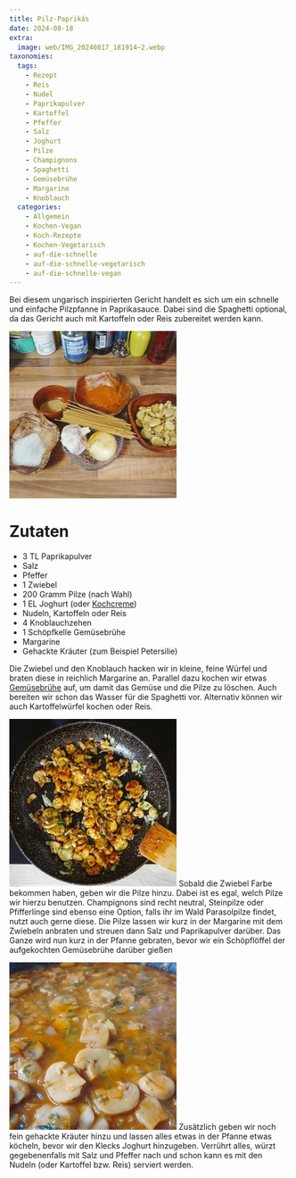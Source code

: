 ```yaml
---
title: Pilz-Paprikás
date: 2024-08-18
extra:
  image: web/IMG_20240817_181914~2.webp
taxonomies:
  tags:
    - Rezept
    - Reis
    - Nudel
    - Paprikapulver
    - Kartoffel
    - Pfeffer
    - Salz
    - Joghurt
    - Pilze
    - Champignons
    - Spaghetti
    - Gemüsebrühe
    - Margarine
    - Knoblauch
  categories:
    - Allgemein
    - Kochen-Vegan
    - Koch-Rezepte
    - Kochen-Vegetarisch
    - auf-die-schnelle
    - auf-die-schnelle-vegetarisch
    - auf-die-schnelle-vegan
---
```

Bei diesem ungarisch inspirierten Gericht handelt es sich um ein schnelle und einfache Pilzpfanne in Paprikasauce. Dabei sind die Spaghetti optional, da das Gericht auch mit Kartoffeln oder Reis zubereitet werden kann.

<!-- more -->

[![Küchenarbeitsplatte mit Schalen, in denen unterschiedliche Inhalte sich befinden. Salz, Paprikapulver, Pilze, Zwiebel, Knoblauch, Gemüsebrühe und Spaghetti](web/IMG_20240817_174710~2-thumb.webp)](web/IMG_20240817_174710~2.webp)

# Zutaten 
* 3 TL Paprikapulver
* Salz
* Pfeffer
* 1 Zwiebel
* 200 Gramm Pilze (nach Wahl)
* 1 EL Joghurt (oder [Kochcreme](/articles/kochcreme-aus-hafermilchproduktion-2022-04-09/))
* Nudeln, Kartoffeln oder Reis
* 4 Knoblauchzehen
* 1 Schöpfkelle Gemüsebrühe
* Margarine
* Gehackte Kräuter (zum Beispiel Petersilie)

Die Zwiebel und den Knoblauch hacken wir in kleine, feine Würfel und braten diese in reichlich Margarine an. Parallel dazu kochen wir etwas [Gemüsebrühe](/articles/gemusebruhe-2024-01-28/) auf, um damit das Gemüse und die Pilze zu löschen. Auch bereiten wir schon das Wasser für die Spaghetti vor. Alternativ können wir auch Kartoffelwürfel kochen oder Reis.

[![Foto einer Pfanne von oben in welche Zwiebel, Knoblauch und Pilze angebraten werden](web/IMG_20240817_180736~2-thumb.webp)](web/IMG_20240817_180736~2.webp)
Sobald die Zwiebel Farbe bekommen haben, geben wir die Pilze hinzu. Dabei ist es egal, welch Pilze wir hierzu benutzen. Champignons sind recht neutral, Steinpilze oder Pfifferlinge sind ebenso eine Option, falls ihr im Wald Parasolpilze findet, nutzt auch gerne diese.
Die Pilze lassen wir kurz in der Margarine mit dem Zwiebeln anbraten und streuen dann Salz und Paprikapulver darüber. Das Ganze wird nun kurz in der Pfanne gebraten, bevor wir ein Schöpflöffel der aufgekochten Gemüsebrühe darüber gießen 

[![Nahaufnahme einer Pfanne mit den angebratenen Gemüse und Pilze, welche in einer Sauce schwimmen](web/IMG_20240817_181436-thumb.webp)](web/IMG_20240817_181436.webp)
Zusätzlich geben wir noch fein gehackte Kräuter hinzu und lassen alles etwas in der Pfanne etwas köcheln, bevor wir den Klecks Joghurt hinzugeben. Verrührt alles, würzt gegebenenfalls mit Salz und Pfeffer nach und schon kann es mit den Nudeln (oder Kartoffel bzw. Reis) serviert werden.
  
